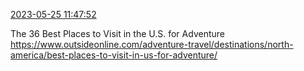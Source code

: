 [2023-05-25 11:47:52](https://mstdn.social/@hill_wanderer/110429160915983381)

The 36 Best Places to Visit in the U.S. for Adventure <a href="https://www.outsideonline.com/adventure-travel/destinations/north-america/best-places-to-visit-in-us-for-adventure/" target="_blank" rel="nofollow noopener noreferrer" translate="no">https://www.outsideonline.com/adventure-travel/destinations/north-america/best-places-to-visit-in-us-for-adventure/</a>